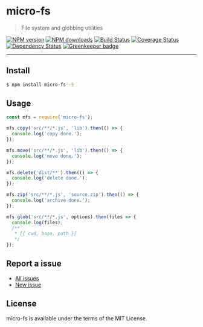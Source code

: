 micro-fs
========

> File system and globbing utilities

[![NPM version](https://img.shields.io/npm/v/micro-fs.svg)](https://www.npmjs.com/package/micro-fs)
[![NPM downloads](https://img.shields.io/npm/dm/micro-fs.svg)](https://www.npmjs.com/package/micro-fs)
[![Build Status](https://travis-ci.org/d-band/micro-fs.svg?branch=master)](https://travis-ci.org/d-band/micro-fs)
[![Coverage Status](https://coveralls.io/repos/github/d-band/micro-fs/badge.svg?branch=master)](https://coveralls.io/github/d-band/micro-fs?branch=master)
[![Dependency Status](https://david-dm.org/d-band/micro-fs.svg)](https://david-dm.org/d-band/micro-fs)
[![Greenkeeper badge](https://badges.greenkeeper.io/d-band/micro-fs.svg)](https://greenkeeper.io/)

---

## Install

```bash
$ npm install micro-fs -S
```

## Usage

```js
const mfs = require('micro-fs');

mfs.copy('src/**/*.js', 'lib').then(() => {
  console.log('copy done.');
});

mfs.move('src/**/*.js', 'lib').then(() => {
  console.log('move done.');
});

mfs.delete('dist/**').then(() => {
  console.log('delete done.');
});

mfs.zip('src/**/*.js', 'source.zip').then(() => {
  console.log('archive done.');
});

mfs.glob('src/**/*.js', options).then(files => {
  console.log(files);
  /**
   * [{ cwd, base, path }]
   */
});
```

## Report a issue

* [All issues](https://github.com/d-band/micro-fs/issues)
* [New issue](https://github.com/d-band/micro-fs/issues/new)

## License

micro-fs is available under the terms of the MIT License.
